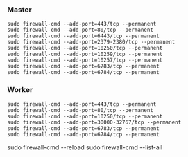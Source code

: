 ### Master
	sudo firewall-cmd --add-port=443/tcp --permanent
	sudo firewall-cmd --add-port=80/tcp --permanent
	sudo firewall-cmd --add-port=6443/tcp --permanent
	sudo firewall-cmd --add-port=2379-2380/tcp --permanent
	sudo firewall-cmd --add-port=10250/tcp --permanent
	sudo firewall-cmd --add-port=10259/tcp --permanent
	sudo firewall-cmd --add-port=10257/tcp --permanent
	sudo firewall-cmd --add-port=6783/tcp --permanent
	sudo firewall-cmd --add-port=6784/tcp --permanent

### Worker
	sudo firewall-cmd --add-port=443/tcp --permanent
	sudo firewall-cmd --add-port=80/tcp --permanent
	sudo firewall-cmd --add-port=10250/tcp --permanent
	sudo firewall-cmd --add-port=30000-32767/tcp --permanent
	sudo firewall-cmd --add-port=6783/tcp --permanent
	sudo firewall-cmd --add-port=6784/tcp --permanent

sudo firewall-cmd --reload
sudo firewall-cmd --list-all